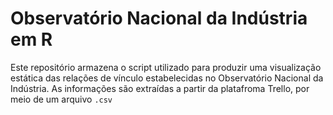 # Observatório Nacional da Indústria em R

Este repositório armazena o script utilizado para produzir uma visualização estática das relações de vínculo estabelecidas no Observatório Nacional da Indústria. As informações são extraídas a partir da platafroma Trello, por meio de um arquivo ``.csv``
